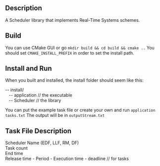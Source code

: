 ## Description
A Scheduler library that implements Real-Time Systems schemes.

## Build
You can use CMake GUI or go `mkdir build && cd build && cmake ..` 
You should set `CMAKE_INSTALL_PREFIX` in order to set the install path.

## Install and Run
When you built and installed, the install folder should seem like this:

-- install/ \
&nbsp;&nbsp; -- application // the executable \
&nbsp;&nbsp; -- Scheduler // the library

You can put the example task file or create your own and run `application tasks.txt`
The output will be in `outputStream.txt`

## Task File Description

Scheduler Name (EDF, LLF, RM, DF) \
Task count \
End time \
Release time - Period - Execution time - deadline // for tasks
